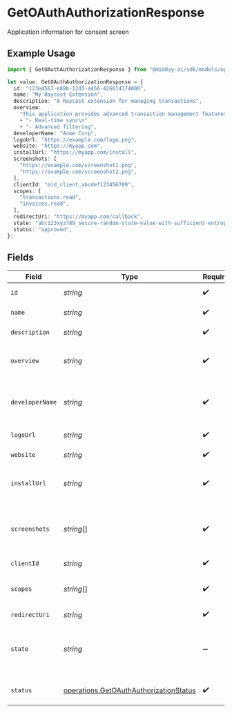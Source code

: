 # GetOAuthAuthorizationResponse

Application information for consent screen

## Example Usage

```typescript
import { GetOAuthAuthorizationResponse } from "@midday-ai/sdk/models/operations";

let value: GetOAuthAuthorizationResponse = {
  id: "123e4567-e89b-12d3-a456-426614174000",
  name: "My Raycast Extension",
  description: "A Raycast extension for managing transactions",
  overview:
    "This application provides advanced transaction management features including:\n"
    + "- Real-time sync\n"
    + "- Advanced filtering",
  developerName: "Acme Corp",
  logoUrl: "https://example.com/logo.png",
  website: "https://myapp.com",
  installUrl: "https://myapp.com/install",
  screenshots: [
    "https://example.com/screenshot1.png",
    "https://example.com/screenshot2.png",
  ],
  clientId: "mid_client_abcdef123456789",
  scopes: [
    "transactions.read",
    "invoices.read",
  ],
  redirectUri: "https://myapp.com/callback",
  state: "abc123xyz789_secure-random-state-value-with-sufficient-entropy",
  status: "approved",
};
```

## Fields

| Field                                                                                                               | Type                                                                                                                | Required                                                                                                            | Description                                                                                                         | Example                                                                                                             |
| ------------------------------------------------------------------------------------------------------------------- | ------------------------------------------------------------------------------------------------------------------- | ------------------------------------------------------------------------------------------------------------------- | ------------------------------------------------------------------------------------------------------------------- | ------------------------------------------------------------------------------------------------------------------- |
| `id`                                                                                                                | *string*                                                                                                            | :heavy_check_mark:                                                                                                  | Application ID                                                                                                      | 123e4567-e89b-12d3-a456-426614174000                                                                                |
| `name`                                                                                                              | *string*                                                                                                            | :heavy_check_mark:                                                                                                  | Application name                                                                                                    | My Raycast Extension                                                                                                |
| `description`                                                                                                       | *string*                                                                                                            | :heavy_check_mark:                                                                                                  | Application description                                                                                             | A Raycast extension for managing transactions                                                                       |
| `overview`                                                                                                          | *string*                                                                                                            | :heavy_check_mark:                                                                                                  | Application overview                                                                                                | This application provides advanced transaction management features including:<br/>- Real-time sync<br/>- Advanced filtering |
| `developerName`                                                                                                     | *string*                                                                                                            | :heavy_check_mark:                                                                                                  | The person or company developing this application                                                                   | Acme Corp                                                                                                           |
| `logoUrl`                                                                                                           | *string*                                                                                                            | :heavy_check_mark:                                                                                                  | Application logo URL                                                                                                | https://example.com/logo.png                                                                                        |
| `website`                                                                                                           | *string*                                                                                                            | :heavy_check_mark:                                                                                                  | Application website                                                                                                 | https://myapp.com                                                                                                   |
| `installUrl`                                                                                                        | *string*                                                                                                            | :heavy_check_mark:                                                                                                  | An optional URL for installing the application                                                                      | https://myapp.com/install                                                                                           |
| `screenshots`                                                                                                       | *string*[]                                                                                                          | :heavy_check_mark:                                                                                                  | Up to 4 screenshots that will be displayed on the apps page                                                         | [<br/>"https://example.com/screenshot1.png",<br/>"https://example.com/screenshot2.png"<br/>]                        |
| `clientId`                                                                                                          | *string*                                                                                                            | :heavy_check_mark:                                                                                                  | Client ID                                                                                                           | mid_client_abcdef123456789                                                                                          |
| `scopes`                                                                                                            | *string*[]                                                                                                          | :heavy_check_mark:                                                                                                  | Requested scopes                                                                                                    | [<br/>"transactions.read",<br/>"invoices.read"<br/>]                                                                |
| `redirectUri`                                                                                                       | *string*                                                                                                            | :heavy_check_mark:                                                                                                  | Redirect URI                                                                                                        | https://myapp.com/callback                                                                                          |
| `state`                                                                                                             | *string*                                                                                                            | :heavy_minus_sign:                                                                                                  | State parameter (min 32 chars, alphanumeric + _.-)                                                                  | abc123xyz789_secure-random-state-value-with-sufficient-entropy                                                      |
| `status`                                                                                                            | [operations.GetOAuthAuthorizationStatus](../../models/operations/getoauthauthorizationstatus.md)                    | :heavy_check_mark:                                                                                                  | Application verification status                                                                                     | approved                                                                                                            |